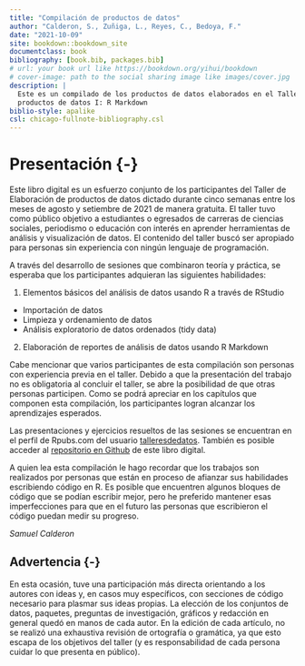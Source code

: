 ```yaml
--- 
title: "Compilación de productos de datos"
author: "Calderon, S., Zuñiga, L., Reyes, C., Bedoya, F."
date: "2021-10-09"
site: bookdown::bookdown_site
documentclass: book
bibliography: [book.bib, packages.bib]
# url: your book url like https://bookdown.org/yihui/bookdown
# cover-image: path to the social sharing image like images/cover.jpg
description: |
  Este es un compilado de los productos de datos elaborados en el Taller de Elaboración de 
  productos de datos I: R Markdown
biblio-style: apalike
csl: chicago-fullnote-bibliography.csl
---
```


# Presentación {-}

Este libro digital es un esfuerzo conjunto de los participantes del Taller de Elaboración de productos de datos dictado durante cinco semanas entre los meses de agosto y setiembre de 2021 de manera gratuita. El taller tuvo como público objetivo a estudiantes o egresados de carreras de ciencias sociales, periodismo o educación con interés en aprender herramientas de análisis y visualización de datos. El contenido del taller buscó ser apropiado para personas sin experiencia con ningún lenguaje de programación.

A través del desarrollo de sesiones que combinaron teoría y práctica, se esperaba que los participantes adquieran las siguientes habilidades:

1. Elementos básicos del análisis de datos usando R a través de RStudio
  - Importación de datos
  - Limpieza y ordenamiento de datos
  - Análisis exploratorio de datos ordenados (tidy data)
2. Elaboración de reportes de análisis de datos usando R Markdown

Cabe mencionar que varios participantes de esta compilación son personas con experiencia previa en el taller. Debido a que la presentación del trabajo no es obligatoria al concluir el taller, se abre la posibilidad de que otras personas participen. Como se podrá apreciar en los capítulos que componen esta compilación, los participantes logran alcanzar los aprendizajes esperados.

Las presentaciones y ejercicios resueltos de las sesiones se encuentran en el perfil de Rpubs.com del usuario [talleresdedatos](https://rpubs.com/talleresdedatos). También es posible acceder al [repositorio en Github](https://github.com/talleresdedatos/T1-2021_01) de este libro digital.

A quien lea esta compilación le hago recordar que los trabajos son realizados por personas que están en proceso de afianzar sus habilidades escribiendo código en R. Es posible que encuentren algunos bloques de código que se podían escribir mejor, pero he preferido mantener esas imperfecciones para que en el futuro las personas que escribieron el código puedan medir su progreso.

*Samuel Calderon*

## Advertencia {-}

En esta ocasión, tuve una participación más directa orientando a los autores con ideas y, en casos muy específicos, con secciones de código necesario para plasmar sus ideas propias. La elección de los conjuntos de datos, paquetes, preguntas de investigación, gráficos y redacción en general quedó en manos de cada autor. En la edición de cada artículo, no se realizó una exhaustiva revisión de ortografía o gramática, ya que esto escapa de los objetivos del taller (y es responsabilidad de cada persona cuidar lo que presenta en público). 


